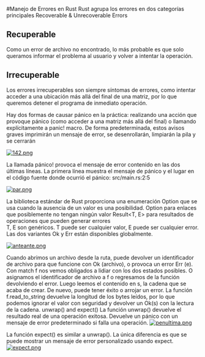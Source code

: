 #Manejo de Errores en Rust
Rust agrupa los errores en dos categorías principales
Recoverable & Unrecoverable
Errors


## Recuperable
Como un error de archivo no encontrado, lo más probable es que solo queramos informar el problema al usuario y volver a intentar la operación.

## Irrecuperable
Los errores irrecuperables son siempre síntomas de errores, como intentar acceder a una ubicación más allá del final de una matriz, por lo que queremos detener el programa de inmediato operación.

Hay dos formas de causar pánico en la práctica: realizando una acción que provoque pánico (como acceder a una matriz más allá del final) o llamando explícitamente a panic! macro.
De forma predeterminada, estos avisos graves imprimirán un mensaje de error, se desenrollarán, limpiarán la pila y se cerrarán

[![142.png](https://i.postimg.cc/jS680j4f/142.png)](https://postimg.cc/Wd3m0TKp)

La llamada pánico! provoca el mensaje de error contenido en las dos últimas líneas. 
La primera línea muestra el mensaje de pánico y el lugar en el código fuente donde ocurrió el pánico: src/main.rs:2:5 

[![par.png](https://i.postimg.cc/tC3d7MnQ/par.png)](https://postimg.cc/1fzVjMKJ)

La biblioteca estándar de Rust proporciona una enumeración Option<T> que se usa cuando la ausencia de un valor es una posibilidad. 
Option<T> para enlaces que posiblemente no tengan ningún valor
Result<T, E> para resultados de operaciones que pueden generar errores  
T, E son genéricos. T puede ser cualquier valor, E puede ser cualquier error. Las dos variantes Ok y Err están disponibles globalmente.

[![anteante.png](https://i.postimg.cc/Zn1N0r4q/anteante.png)](https://postimg.cc/zHFvcHLm)
  
  Cuando abrimos un archivo desde la ruta, puede devolver un identificador de archivo para que funcione con Ok (archivo), o provoca un error Err (e).
 Con match f nos vemos obligados a lidiar con los dos estados posibles. O asignamos el identificador de archivo a f o regresamos de la función devolviendo el error. 
Luego leemos el contenido en s, la cadena que se acaba de crear. De nuevo, puede tener éxito o arrojar un error. La función f.read_to_string devuelve la longitud de los bytes leídos, por lo que podemos ignorar el valor con seguridad y devolver un Ok(s) con la lectura de la cadena. 
unwrap() and expect()
La función unwrap() devuelve el resultado real de una operación exitosa. Devuelve un pánico con un mensaje de error predeterminado si falla una operación.
[![penultima.png](https://i.postimg.cc/q7dG1df7/penultima.png)](https://postimg.cc/JsPJhvzw)
  
  La función expect() es similar a unwrap(). La única diferencia es que se puede mostrar un mensaje de error personalizado usando expect.
  [![expect.png](https://i.postimg.cc/TY47qSYy/expect.png)](https://postimg.cc/nCqGn3mZ)
